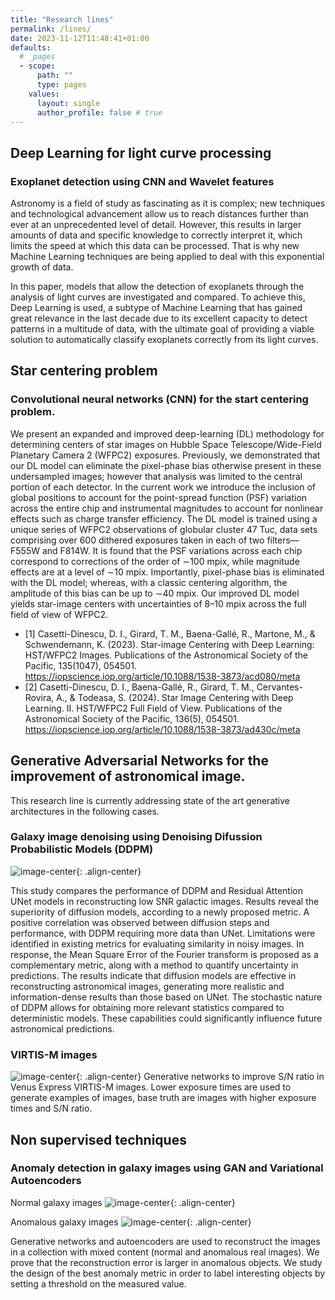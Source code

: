```yaml
---
title: "Research lines"
permalink: /lines/
date: 2023-11-12T11:48:41+01:00
defaults:
  # _pages
  - scope:
      path: ""
      type: pages
    values:
      layout: single
      author_profile: false # true
---
```


## Deep Learning for light curve processing

### Exoplanet detection using CNN and Wavelet features

Astronomy is a field of study as fascinating as it is complex; new techniques and technological advancement allow us to reach distances further than ever at an unprecedented level of detail. However, this results in larger amounts of data and specific knowledge to correctly interpret it, which limits the speed at which this data can be processed. That is why new Machine Learning techniques are being applied to deal with this exponential growth of data.

In this paper, models that allow the detection of exoplanets through the analysis of light curves are investigated and compared. To achieve this, Deep Learning is used, a subtype of Machine Learning that has gained great relevance in the last decade due to its excellent capacity to detect patterns in a multitude of data, with the ultimate goal of providing a viable solution to automatically classify exoplanets correctly from its light curves.

## Star centering problem

### Convolutional neural networks (CNN) for the start centering problem.

We present an expanded and improved deep-learning (DL) methodology for determining centers of star images on Hubble Space Telescope/Wide-Field Planetary Camera 2 (WFPC2) exposures. Previously, we demonstrated that our DL model can eliminate the pixel-phase bias otherwise present in these undersampled images; however that analysis was limited to the central portion of each detector. In the current work we introduce the inclusion of global positions to account for the point-spread function (PSF) variation across the entire chip and instrumental magnitudes to account for nonlinear effects such as charge transfer efficiency. The DL model is trained using a unique series of WFPC2 observations of globular cluster 47 Tuc, data sets comprising over 600 dithered exposures taken in each of two filters—F555W and F814W. It is found that the PSF variations across each chip correspond to corrections of the order of ∼100 mpix, while magnitude effects are at a level of ∼10 mpix. Importantly, pixel-phase bias is eliminated with the DL model; whereas, with a classic centering algorithm, the amplitude of this bias can be up to ∼40 mpix. Our improved DL model yields star-image centers with uncertainties of 8–10 mpix across the full field of view of WFPC2.

* [1] Casetti-Dinescu, D. I., Girard, T. M., Baena-Gallé, R., Martone, M., & Schwendemann, K. (2023). Star-image Centering with Deep Learning: HST/WFPC2 Images. Publications of the Astronomical Society of the Pacific, 135(1047), 054501. https://iopscience.iop.org/article/10.1088/1538-3873/acd080/meta 
* [2] Casetti-Dinescu, D. I., Baena-Gallé, R., Girard, T. M., Cervantes-Rovira, A., & Todeasa, S. (2024). Star Image Centering with Deep Learning. II. HST/WFPC2 Full Field of View. Publications of the Astronomical Society of the Pacific, 136(5), 054501.  https://iopscience.iop.org/article/10.1088/1538-3873/ad430c/meta 


## Generative Adversarial Networks for the improvement of astronomical image.

This research line is currently addressing state of the art generative architectures in the following cases.

### Galaxy image denoising using Denoising Difussion Probabilistic Models (DDPM) 

![image-center](/assets/images/lines/ddpm_example_1.jpg){: .align-center} 


This study compares the performance of DDPM and Residual Attention
UNet models in reconstructing low SNR galactic images. Results reveal the
superiority of diffusion models, according to a newly proposed metric. A
positive correlation was observed between diffusion steps and performance,
with DDPM requiring more data than UNet. Limitations were identified in
existing metrics for evaluating similarity in noisy images. In response, the
Mean Square Error of the Fourier transform is proposed as a complementary
metric, along with a method to quantify uncertainty in predictions.
The results indicate that diffusion models are effective in reconstructing
astronomical images, generating more realistic and information-dense results
than those based on UNet. The stochastic nature of DDPM allows for
obtaining more relevant statistics compared to deterministic models. These
capabilities could significantly influence future astronomical predictions.



### VIRTIS-M images

![image-center](/assets/images/lines/gan_virtis_1.jpg){: .align-center}
Generative networks to improve S/N ratio in Venus Express VIRTIS-M images. Lower exposure times are used to generate examples of images, base truth are images with higher exposure times and S/N ratio.


## Non supervised techniques

### Anomaly detection in galaxy images using GAN and Variational Autoencoders

Normal galaxy images
![image-center](/assets/images/lines/anomaly_det_1.jpg){: .align-center} 

Anomalous galaxy images
![image-center](/assets/images/lines/anomaly_det_2.jpg){: .align-center} 

Generative networks and autoencoders are used to reconstruct the images in a collection with mixed content (normal and anomalous real images). We prove that the reconstruction error is larger in anomalous objects. We study the design of the best anomaly metric in order to label interesting objects by setting a threshold on the measured value.


